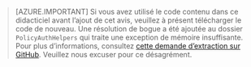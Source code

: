 > [AZURE.IMPORTANT]
	Si vous avez utilisé le code contenu dans ce didacticiel avant l’ajout de cet avis, veuillez à présent télécharger le code de nouveau. Une résolution de bogue a été ajoutée au dossier `PolicyAuthHelpers` qui traite une exception de mémoire insuffisante. Pour plus d’informations, consultez [cette demande d’extraction sur GitHub](https://github.com/AzureADQuickStarts/B2C-WebApp-OpenIdConnect-DotNet/pull/4). Veuillez nous excuser pour ce désagrément.